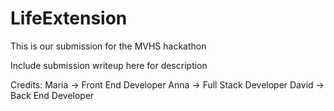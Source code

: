 # LifeExtension

This is our submission for the MVHS hackathon

Include submission writeup here for description

Credits:
Maria -> Front End Developer
Anna -> Full Stack Developer
David -> Back End Developer 